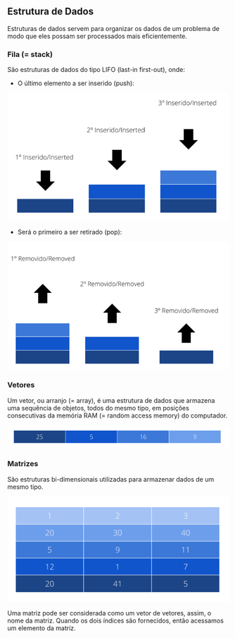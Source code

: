 ## Estrutura de Dados

Estruturas de dados servem para organizar os dados de um problema de modo que eles possam ser processados mais eficientemente.

### Fila (= stack)

São estruturas de dados do tipo LIFO (last-in first-out), onde:

* O último elemento a ser inserido (push):

![](https://github.com/Kianelc/curso-python/blob/master/Se%C3%A7%C3%A3o%202:%20Algoritmos%20e%20Estruturas%20de%20dados/images/fila_insert.png)

* Será o primeiro a ser retirado (pop):

![](https://github.com/Kianelc/curso-python/blob/master/Se%C3%A7%C3%A3o%202:%20Algoritmos%20e%20Estruturas%20de%20dados/images/fila_remove.png)

### Vetores

Um  vetor,  ou arranjo (= array), é uma estrutura de dados que armazena uma sequência de objetos, todos do mesmo tipo, em posições consecutivas da memória RAM (= random access memory) do computador.  

![](https://github.com/Kianelc/curso-python/blob/master/Se%C3%A7%C3%A3o%202:%20Algoritmos%20e%20Estruturas%20de%20dados/images/vetores.png)

### Matrizes

São estruturas bi-dimensionais utilizadas para armazenar dados de um mesmo tipo.

![](https://github.com/Kianelc/curso-python/blob/master/Se%C3%A7%C3%A3o%202:%20Algoritmos%20e%20Estruturas%20de%20dados/images/matriz.png)

Uma matriz pode ser considerada como um vetor de vetores, assim, o nome da matriz. Quando os dois índices são fornecidos, então acessamos um elemento da matriz.